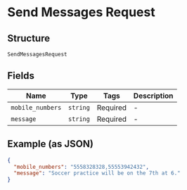 
# Send Messages Request

## Structure

`SendMessagesRequest`

## Fields

| Name | Type | Tags | Description |
|  --- | --- | --- | --- |
| `mobile_numbers` | `string` | Required | - |
| `message` | `string` | Required | - |

## Example (as JSON)

```json
{
  "mobile_numbers": "5558328328,55553942432",
  "message": "Soccer practice will be on the 7th at 6."
}
```

